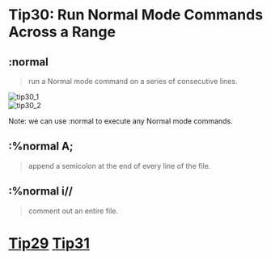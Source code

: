 # Tip30: Run Normal Mode Commands Across a Range  
  
## :normal  
>run a Normal mode command on a series of consecutive lines.  
  
![tip30_1](images/tip30_1.png)  
![tip30_2](images/tip30_2.png)  
      
Note: we can use :normal to execute any Normal mode commands.  
  
  
## :%normal A;  
>append a semicolon at the end of every line of the file.  
  
## :%normal i//  
>comment out an entire file.  
  
# [Tip29](tip29.md) [Tip31](tip31.md)
